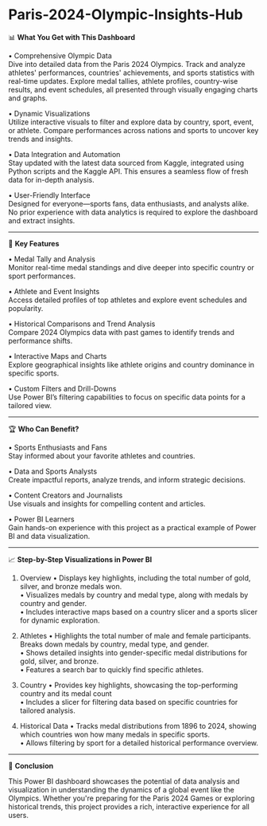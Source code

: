 # Paris-2024-Olympic-Insights-Hub
📊 **What You Get with This Dashboard**

•	Comprehensive Olympic Data\
Dive into detailed data from the Paris 2024 Olympics. Track and analyze athletes' performances, countries' achievements, and sports statistics with real-time updates. Explore medal tallies, athlete profiles, country-wise results, and event schedules, all presented through visually engaging charts and graphs.

•	Dynamic Visualizations\
Utilize interactive visuals to filter and explore data by country, sport, event, or athlete. Compare performances across nations and sports to uncover key trends and insights.

•	Data Integration and Automation\
Stay updated with the latest data sourced from Kaggle, integrated using Python scripts and the Kaggle API. This ensures a seamless flow of fresh data for in-depth analysis.

•	User-Friendly Interface\
Designed for everyone—sports fans, data enthusiasts, and analysts alike. No prior experience with data analytics is required to explore the dashboard and extract insights.
________________________________________
🚀 **Key Features**

•	Medal Tally and Analysis\
Monitor real-time medal standings and dive deeper into specific country or sport performances.

•	Athlete and Event Insights\
Access detailed profiles of top athletes and explore event schedules and popularity.

•	Historical Comparisons and Trend Analysis\
Compare 2024 Olympics data with past games to identify trends and performance shifts.

•	Interactive Maps and Charts\
Explore geographical insights like athlete origins and country dominance in specific sports.

•	Custom Filters and Drill-Downs\
Use Power BI’s filtering capabilities to focus on specific data points for a tailored view.
________________________________________
🏆 **Who Can Benefit?**

•	Sports Enthusiasts and Fans\
Stay informed about your favorite athletes and countries.

•	Data and Sports Analysts\
Create impactful reports, analyze trends, and inform strategic decisions.

•	Content Creators and Journalists\
Use visuals and insights for compelling content and articles.

•	Power BI Learners\
Gain hands-on experience with this project as a practical example of Power BI and data visualization.
________________________________________
📈 **Step-by-Step Visualizations in Power BI**

1. Overview
•	Displays key highlights, including the total number of gold, silver, and bronze medals won.\
•	Visualizes medals by country and medal type, along with medals by country and gender.\
•	Includes interactive maps based on a country slicer and a sports slicer for dynamic exploration.

2. Athletes
•	Highlights the total number of male and female participants.
Breaks down medals by country, medal type, and gender.\
•	Shows detailed insights into gender-specific medal distributions for gold, silver, and bronze.\
•	Features a search bar to quickly find specific athletes.

3. Country
•	Provides key highlights, showcasing the top-performing country and its medal count\
•	Includes a slicer for filtering data based on specific countries for tailored analysis.

4. Historical Data
•	Tracks medal distributions from 1896 to 2024, showing which countries won how many medals in specific sports.\
•	Allows filtering by sport for a detailed historical performance overview.
________________________________________
🏅 **Conclusion**

This Power BI dashboard showcases the potential of data analysis and visualization in understanding the dynamics of a global event like the Olympics. Whether you're preparing for the Paris 2024 Games or exploring historical trends, this project provides a rich, interactive experience for all users.

